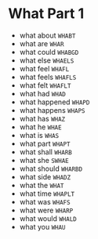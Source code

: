 # What Part 1

* what about `WHABT`
* what are `WHAR`
* what could `WHABGD`
* what else `WHAELS`
* what feel `WHAFL`
* what feels `WHAFLS`
* what felt `WHAFLT`
* what had `WHAD`
* what happened `WHAPD`
* what happens `WHAPS`
* what has `WHAZ`
* what he `WHAE`
* what is `WHAS`
* what part `WHAPT`
* what shall `WHARB`
* what she `SWHAE`
* what should `WHARBD`
* what side `WHADZ`
* what the `WHAT`
* what time `WHAPLT`
* what was `WHAFS`
* what were `WHARP`
* what would `WHALD`
* what you `WHAU`
